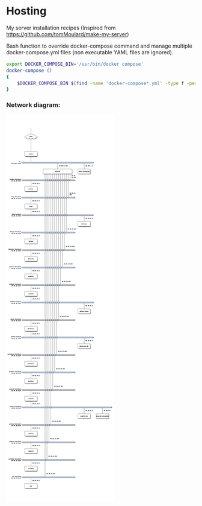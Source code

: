 # Hosting

My server installation recipes  (Inspired from https://github.com/tomMoulard/make-my-server)

Bash function to override docker-compose command and manage multiple docker-compose.yml files (non executable YAML files are ignored).

```bash
export DOCKER_COMPOSE_BIN='/usr/bin/docker compose'
docker-compose ()
{
    $DOCKER_COMPOSE_BIN $(find -name 'docker-compose*.yml' -type f -perm -u+x -printf '%p\t%d\n'  2>/dev/null | sort -n -k2 | cut -f 1 | awk '{print "-f "$0}') $@
}
```  

### Network diagram:

![network diag](__doc__/nwdiag.png)
